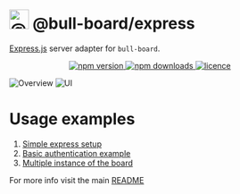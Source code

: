 # <img alt="@bull-board" src="https://raw.githubusercontent.com/felixmosh/bull-board/master/packages/ui/src/static/images/logo.svg" width="35px" /> @bull-board/express 

[Express.js](https://expressjs.com/) server adapter for `bull-board`.

<p align="center">
  <a href="https://www.npmjs.com/package/@bull-board/express">
    <img alt="npm version" src="https://img.shields.io/npm/v/@bull-board/express">
  </a>
  <a href="https://www.npmjs.com/package/bull-board">
    <img alt="npm downloads" src="https://img.shields.io/npm/dw/bull-board">
  </a>
  <a href="https://github.com/vcapretz/bull-board/blob/master/LICENSE">
    <img alt="licence" src="https://img.shields.io/github/license/vcapretz/bull-board">
  </a>
<p>

![Overview](https://raw.githubusercontent.com/felixmosh/bull-board/master/screenshots/overview.png)
![UI](https://raw.githubusercontent.com/felixmosh/bull-board/master/screenshots/dashboard.png)

# Usage examples
1. [Simple express setup](https://github.com/felixmosh/bull-board/tree/master/examples/with-express)
2. [Basic authentication example](https://github.com/felixmosh/bull-board/tree/master/examples/with-express-auth)
2. [Multiple instance of the board](https://github.com/felixmosh/bull-board/tree/master/examples/with-multiple-instances)

For more info visit the main [README](https://github.com/felixmosh/bull-board#readme)
